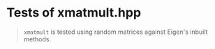 # Tests of xmatmult.hpp

> `xmatmult` is tested using random matrices against Eigen's inbuilt methods.
